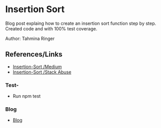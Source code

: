 # Insertion Sort

Blog post explaing how to create an insertion sort function step by step. Created code and with 100% test coverage.

Author: Tahmina Ringer

## References/Links

- [Insertion-Sort /Medium](https://medium.com/javascript-algorithms/javascript-algorithms-insertion-sort-59b6b655373c)
- [Insertion-Sort /Stack Abuse](https://stackabuse.com/insertion-sort-in-javascript/)

### Test-

- Run npm test

### Blog

- [Blog](BLOG.md)